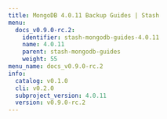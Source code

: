 ```yaml
---
title: MongoDB 4.0.11 Backup Guides | Stash
menu:
  docs_v0.9.0-rc.2:
    identifier: stash-mongodb-guides-4.0.11
    name: 4.0.11
    parent: stash-mongodb-guides
    weight: 55
menu_name: docs_v0.9.0-rc.2
info:
  catalog: v0.1.0
  cli: v0.2.0
  subproject_version: 4.0.11
  version: v0.9.0-rc.2
---
```


